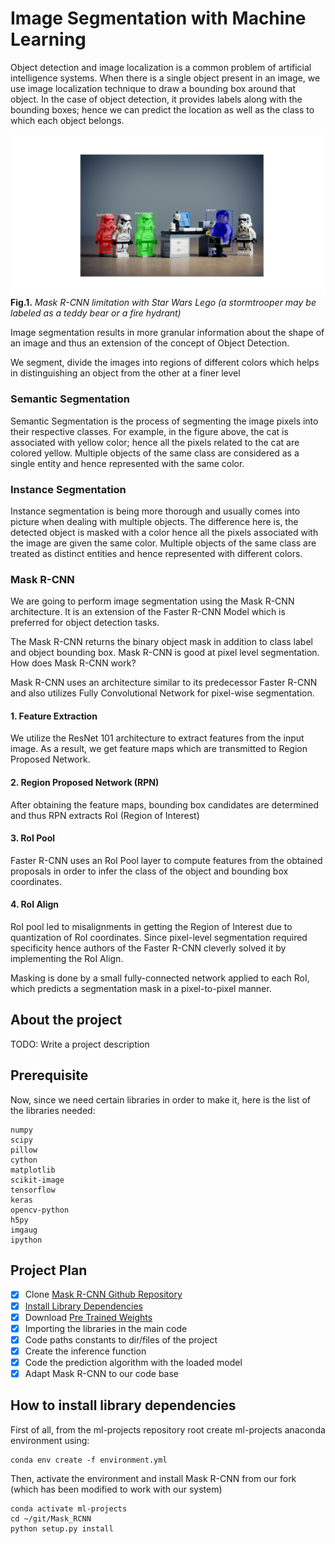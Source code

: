 # Image Segmentation with Machine Learning

Object detection and image localization is a common problem of artificial  
intelligence systems. When there is a single object present in an image, we use 
image localization technique to draw a bounding box around that object. In the 
case of object detection, it provides labels along with the bounding boxes; 
hence we can predict the location as well as the class to which each object 
belongs.

![img.png](img.png)
**Fig.1.** *Mask R-CNN limitation with Star Wars Lego (a stormtrooper may be 
labeled as a teddy bear or a fire hydrant)*

Image segmentation results in more granular information about the shape of 
an image and thus an extension of the concept of Object Detection.

We segment, divide the images into regions of different colors which 
helps in distinguishing an object from the other at a finer level

### Semantic Segmentation

Semantic Segmentation is the process of segmenting the image pixels into 
their respective classes. For example, in the figure above, the cat is 
associated with yellow color; hence all the pixels related to the cat are 
colored yellow. Multiple objects of the same class are considered as a 
single entity and hence represented with the same color.

### Instance Segmentation

Instance segmentation is being more thorough and usually comes into picture 
when dealing with multiple objects. The difference here is, the detected 
object is masked with a color hence all the pixels associated with the image 
are given the same color. Multiple objects of the same class are treated as 
distinct entities and hence represented with different colors.

### Mask R-CNN

We are going to perform image segmentation using the Mask R-CNN architecture. It is an extension of the Faster R-CNN Model which is preferred for object detection tasks.

The Mask R-CNN returns the binary object mask in addition to class label and object bounding box. Mask R-CNN is good at pixel level segmentation.
How does Mask R-CNN work?

Mask R-CNN uses an architecture similar to its predecessor Faster R-CNN and also utilizes Fully Convolutional Network for pixel-wise segmentation.

#### 1. Feature Extraction

We utilize the ResNet 101 architecture to extract features from the input 
image. As a result, we get feature maps which are transmitted to Region 
Proposed Network.

#### 2. Region Proposed Network (RPN)

After obtaining the feature maps, bounding box candidates are determined and 
thus RPN extracts RoI (Region of Interest)

#### 3. RoI Pool

Faster R-CNN uses an RoI Pool layer to compute features from the obtained 
proposals in order to infer the class of the object and bounding box 
coordinates.

#### 4. RoI Align

RoI pool led to misalignments in getting the Region of Interest due to 
quantization of RoI coordinates. Since pixel-level segmentation required 
specificity hence authors of the Faster R-CNN cleverly solved it by 
implementing the RoI Align.

Masking is done by a small fully-connected network applied to each RoI, 
which predicts a segmentation mask in a pixel-to-pixel manner.

## About the project

TODO: Write a project description

## Prerequisite

Now, since we need certain libraries in order to make it, here is the list of
the libraries needed:

    numpy
    scipy
    pillow
    cython
    matplotlib
    scikit-image
    tensorflow
    keras
    opencv-python
    h5py
    imgaug
    ipython

## Project Plan

- [x] Clone [Mask R-CNN Github Repository](https://github.com/matterport/Mask_RCNN.git)
- [x] [Install Library Dependencies](#how-to-install-library-dependencies)
- [x] Download [Pre Trained Weights](https://github.com/matterport/Mask_RCNN/releases/download/v2.0/mask_rcnn_coco.h5)
- [x] Importing the libraries in the main code
- [x] Code paths constants to dir/files of the project
- [x] Create the inference function
- [x] Code the prediction algorithm with the loaded model
- [x] Adapt Mask R-CNN to our code base

## How to install library dependencies

First of all, from the ml-projects repository root create ml-projects anaconda 
environment using:

    conda env create -f environment.yml

Then, activate the environment and install Mask R-CNN from our fork (which 
has been modified to work with our system)

    conda activate ml-projects
    cd ~/git/Mask_RCNN
    python setup.py install 